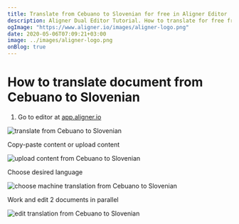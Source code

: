 ```yaml
---
title: Translate from Cebuano to Slovenian for free in Aligner Editor
description: Aligner Dual Editor Tutorial. How to translate for free from Cebuano to Slovenian. Aligner is multilingual document management platform. 
ogImage: "https://www.aligner.io/images/aligner-logo.png"
date: 2020-05-06T07:09:21+03:00
image: ../images/aligner-logo.png
onBlog: true
---
```


# How to translate document from Cebuano to Slovenian

1. Go to editor at [app.aligner.io](https://app.aligner.io "Aligner App web page")

![translate from Cebuano to Slovenian](../aligner-blank-editor.png "translate from Cebuano to Slovenian")

Copy-paste content or upload content

![upload content from Cebuano to Slovenian](../aligner-uploaded-document.png "upload content from Cebuano to Slovenian")

Choose desired language

![choose machine translation from Cebuano to Slovenian](../aligner-language-dropdown.png "choose machine translation from Cebuano to Slovenian")

Work and edit 2 documents in parallel

![edit translation from Cebuano to Slovenian](../aligner-double-sitded-editor.png "edit translation from Cebuano to Slovenian")

